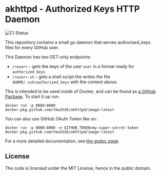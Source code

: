 # akhttpd - Authorized Keys HTTP Daemon

![CI Status](https://github.com/tkw1536/akhttpd/workflows/CI/badge.svg)

This repository contains a small go daemon that serves authorized_keys files for every GitHub user. 

This Daemon has two GET-only endpoints:

- `/<user>` - gets the keys of the user `user` in a format ready for `authorized_keys`
- `/<user>.sh` - gets a shell script the writes the file `$HOME/.ssh/authorized_keys` with the content above. 

This is intended to be used inside of Docker, and can be found as [a GitHub Package](https://github.com/tkw1536/akhttpd/packages/375199). 
To start it up run:

```
docker run -p 8080:8080 docker.pkg.github.com/tkw1536/akhttpd/image:latest
```

You can also use GitHub OAuth Token like so:

```
docker run -p 8080:8080 -e GITHUB_TOKEN=my-super-secret-token docker.pkg.github.com/tkw1536/akhttpd/image:latest
```

For a more detailed documentation, see [the godoc page](https://pkg.go.dev/github.com/tkw1536/akhttpd). 

## License
The code is licensed under the MIT License, hence in the public domain. 